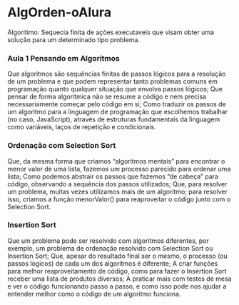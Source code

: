 # AlgOrden-oAlura

Algoritimo:
Sequecia finita de ações executaveis que visam obter uma solução para um determinado tipo problema. 


### Aula 1 Pensando em Algoritmos
Que algoritmos são sequências finitas de passos lógicos para a resolução de um problema e que podem representar tanto problemas comuns em programação quanto qualquer situação que envolva passos lógicos;
Que pensar de forma algorítmica não se resume a código e nem precisa necessariamente começar pelo código em si;
Como traduzir os passos de um algoritmo para a linguagem de programação que escolhemos trabalhar (no caso, JavaScript), através de estruturas fundamentais da linguagem como variáveis, laços de repetição e condicionais.




### Ordenação com Selection Sort
Que, da mesma forma que criamos “algoritmos mentais” para encontrar o menor valor de uma lista, fazemos um processo parecido para ordenar uma lista;
Como podemos abstrair os passos que fazemos “de cabeça” para código, observando a sequência dos passos utilizados;
Que, para resolver um problema, muitas vezes utilizamos mais de um algoritmo; para resolver isso, criamos a função menorValor() para reaproveitar o código junto com o Selection Sort.



### Insertion Sort
Que um problema pode ser resolvido com algoritmos diferentes, por exemplo, um problema de ordenação resolvido com Selection Sort ou Insertion Sort;
Que, apesar do resultado final ser o mesmo, o processo (ou passos lógicos) de cada um dos algoritmos é diferente;
A criar funções para melhor reaproveitamento de código, como para fazer o Insertion Sort receber uma lista de produtos diversos;
A praticar mais com testes de mesa e ver o código funcionando passo a passo, e como isso pode nos ajudar a entender melhor como o código de um algoritmo funciona.